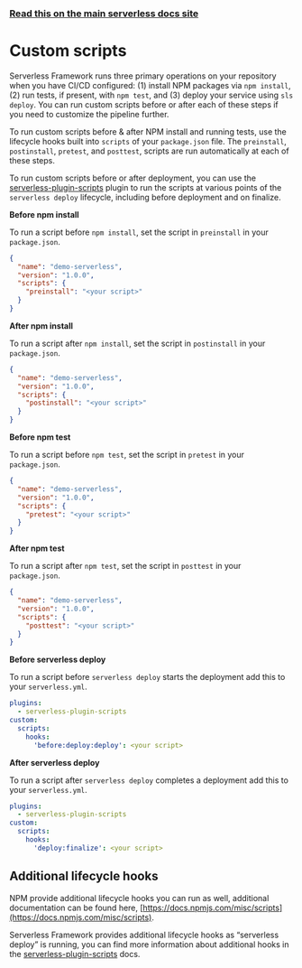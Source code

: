 <!--
title: Serverless Dashboard - CI/CD Custom Scripts
menuText: Custom Scripts
menuOrder: 3
layout: Doc
-->

<!-- DOCS-SITE-LINK:START automatically generated  -->

### [Read this on the main serverless docs site](https://serverless.com/framework/docs/guides/cicd/custom-scripts/)

<!-- DOCS-SITE-LINK:END -->

# Custom scripts

Serverless Framework runs three primary operations on your repository when you have CI/CD configured: (1) install NPM packages via `npm install`, (2) run tests, if present, with `npm test`, and (3) deploy your service using `sls deploy`. You can run custom scripts before or after each of these steps if you need to customize the pipeline further.

To run custom scripts before & after NPM install and running tests, use the lifecycle hooks built into `scripts` of your `package.json` file. The `preinstall`, `postinstall`, `pretest`, and `posttest`, scripts are run automatically at each of these steps.

To run custom scripts before or after deployment, you can use the [serverless-plugin-scripts](https://github.com/mvila/serverless-plugin-scripts) plugin to run the scripts at various points of the `serverless deploy` lifecycle, including before deployment and on finalize.

**Before npm install**

To run a script before `npm install`, set the script in `preinstall` in your `package.json`.

```json
{
  "name": "demo-serverless",
  "version": "1.0.0",
  "scripts": {
    "preinstall": "<your script>"
  }
}
```

**After npm install**

To run a script after `npm install`, set the script in `postinstall` in your `package.json`.

```json
{
  "name": "demo-serverless",
  "version": "1.0.0",
  "scripts": {
    "postinstall": "<your script>"
  }
}
```

**Before npm test**

To run a script before `npm test`, set the script in `pretest` in your `package.json`.

```json
{
  "name": "demo-serverless",
  "version": "1.0.0",
  "scripts": {
    "pretest": "<your script>"
  }
}
```

**After npm test**

To run a script after `npm test`, set the script in `posttest` in your `package.json`.

```json
{
  "name": "demo-serverless",
  "version": "1.0.0",
  "scripts": {
    "posttest": "<your script>"
  }
}
```

**Before serverless deploy**

To run a script before `serverless deploy` starts the deployment add this to your `serverless.yml`.

```yaml
plugins:
  - serverless-plugin-scripts
custom:
  scripts:
    hooks:
      'before:deploy:deploy': <your script>
```

**After serverless deploy**

To run a script after `serverless deploy` completes a deployment add this to your `serverless.yml`.

```yaml
plugins:
  - serverless-plugin-scripts
custom:
  scripts:
    hooks:
      'deploy:finalize': <your script>
```

## Additional lifecycle hooks

NPM provide additional lifecycle hooks you can run as well, additional documentation can be found here, [https://docs.npmjs.com/misc/scripts](https://docs.npmjs.com/misc/scripts).

Serverless Framework provides additional lifecycle hooks as “serverless deploy” is running, you can find more information about additional hooks in the [serverless-plugin-scripts](https://github.com/mvila/serverless-plugin-scripts) docs.
